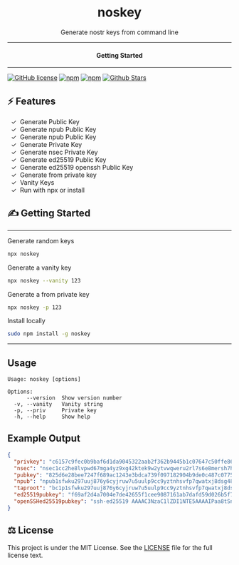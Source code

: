 <div align="center">
  <h1>noskey</h1>
</div>

<div align="center">  
Generate nostr keys from command line
</div>

---

<div align="center">
<h4>Getting Started</h4>
</div>
  
---
  

[![GitHub license](https://img.shields.io/badge/license-MIT-blue.svg)](LICENSE)
[![npm](https://img.shields.io/npm/v/noskey)](https://npmjs.com/package/noskey)
[![npm](https://img.shields.io/npm/dw/noskey.svg)](https://npmjs.com/package/noskey)
[![Github Stars](https://img.shields.io/github/stars/melvincarvalho/noskey.svg)](https://github.com/melvincarvalho/noskey/)

## ⚡️ Features

&nbsp;&nbsp;✓&nbsp; Generate Public Key  
&nbsp;&nbsp;✓&nbsp; Generate npub Public Key  
&nbsp;&nbsp;✓&nbsp; Generate npub Public Key  
&nbsp;&nbsp;✓&nbsp; Generate Private Key  
&nbsp;&nbsp;✓&nbsp; Generate nsec Private Key  
&nbsp;&nbsp;✓&nbsp; Generate ed25519 Public Key  
&nbsp;&nbsp;✓&nbsp; Generate ed25519 openssh Public Key  
&nbsp;&nbsp;✓&nbsp; Generate from private key  
&nbsp;&nbsp;✓&nbsp; Vanity Keys  
&nbsp;&nbsp;✓&nbsp; Run with npx or install  

## ✍️ Getting Started

---

Generate random keys

```bash
npx noskey
```

Generate a vanity key

```bash
npx noskey --vanity 123
```

Generate a from private key

```bash
npx noskey -p 123
```

Install locally

```bash
sudo npm install -g noskey
```

---


## Usage

```
Usage: noskey [options]

Options:
      --version  Show version number
  -v, --vanity   Vanity string
  -p, --priv     Private key
  -h, --help     Show help                             
```

## Example Output

```json
{
  "privkey": "c6157c9fec0b9baf6d1da9045322aab2f362b9445b1c07647c50ffe86b27de47",
  "nsec": "nsec1cc2he8lvpwd67mga4yz9xg42ktek9w2ytvwqweru2rl7s6e8mersh7h3vk",
  "pubkey": "825d6e28bee7247f689ac1243e3bdca739f097182904b9de0c487c07756691db",
  "npub": "npub1sfwku297uuj876y6cyjruw7u5uulp9cc9yztnhsvfp7qwatxj8dsg48sf3",
  "taproot": "bc1p1sfwku297uuj876y6cyjruw7u5uulp9cc9yztnhsvfp7qwatxj8ds3c8rrg",
  "ed25519pubkey": "f69af2d4a7004e7de42655f1cee9087161ab7dafd59d026b5f7c1047bc454bcb",
  "openSSHed25519pubkey": "ssh-ed25519 AAAAC3NzaC1lZDI1NTE5AAAAIPaa8tSnAE595CZV8c7pCHFhq32v1Z0Ca198EEe8RUvL"
}
```


## ⚖️ License

This project is under the MIT License. See the [LICENSE](https://github.com/melvincarvalho/noskey/blob/gh-pages/LICENSE) file for the full license text.
